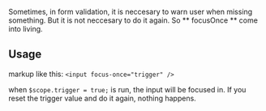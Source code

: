 Sometimes, in form validation, it is neccesary to warn user when missing something. But it is not neccesary to do it again. So ** focusOnce ** come into living.

## Usage
markup like this: `<input focus-once="trigger" />`

when `$scope.trigger = true;` is run, the input will be focused in. If you reset the trigger value and do it again, nothing happens.